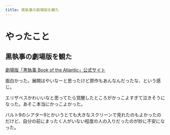 ```yaml
---
title: 黒執事の劇場版を観た
---
```


<script async src="//cdn.embedly.com/widgets/platform.js"></script>

# やったこと

## 黒執事の劇場版を観た

<a class="embedly-card" href="http://www.kuroshitsuji-movie.com/">劇場版「黒執事 Book of the Atlantic」公式サイト</a>

面白かった。展開はやいなーと思ったけど原作もあんなんだったな、という感じ。

エリザベスかわいいなと思ってたら覚醒したところがかっこよすぎて泣きそうになった。あそこ本当にかっこよかった。

バルト9のシアター9とかいうとても大きなスクリーンで見れたのもよかったのだけど、自分の前にまったく人がいない程度の人の入りだったのが妙に不安になった。
